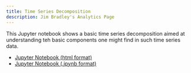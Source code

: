 ```yaml
---
title: Time Series Decomposition
description: Jim Bradley's Analytics Page
---
```


This Jupyter notebook shows a basic time series decomposition aimed at understanding teh basic components one might find in such time series data.

- [Jupyter Notebook (html format)](./TimeSeriesDecompositionStart.html)
- [Jupyter Notebook (.ipynb format)](./TimeSeriesDecompositionStart.ipynb)


